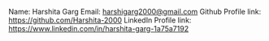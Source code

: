 Name: Harshita Garg
Email: harshigarg2000@gmail.com
Github Profile link:  https://github.com/Harshita-2000
LinkedIn Profile link: https://www.linkedin.com/in/harshita-garg-1a75a7192
